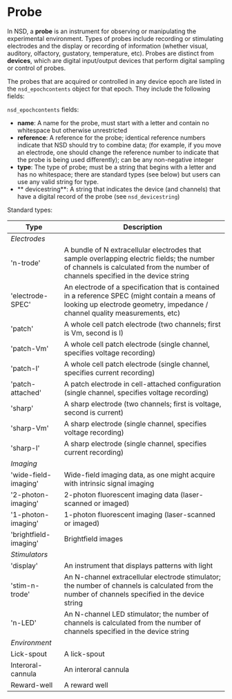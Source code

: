 # Probe

In NSD, a **probe** is an instrument for observing or manipulating the experimental environment. Types of probes include recording or stimulating electrodes and the display or recording of information (whether visual, auditory, olfactory, gustatory, temperature, etc). Probes are distinct from **devices**, which are digital input/output devices that perform digital sampling or control of probes.

The probes that are acquired or controlled in any device epoch are listed in the `nsd_epochcontents` object for that epoch. They include the following fields:

`nsd_epochcontents` fields:

   * **name**: A name for the probe, must start with a letter and contain no whitespace but otherwise unrestricted
   * **reference**: A reference for the probe; identical reference numbers indicate that NSD should try to combine data; (for example, if you move an electrode, one should change the reference number to indicate that the probe is being used differently); can be any non-negative integer
   * **type**: The type of probe; must be a string that begins with a letter and has no whitespace; there are standard types (see below) but users can use any valid string for type.
   * ** devicestring**: A string that indicates the device (and channels) that have a digital record of the probe (see `nsd_devicestring`)

Standard types:

|**Type**              | **Description** |
|----------------------|-----------------|
|_Electrodes_          |                 |
|'n-trode'             |A bundle of N extracellular electrodes that sample overlapping electric fields; the number of channels is calculated from the number of channels specified in the device string |
|'electrode-SPEC'      |An electrode of a specification that is contained in a reference SPEC (might contain a means of looking up electrode geometry, impedance / channel quality measurements, etc) |
|'patch'               |A whole cell patch electrode (two channels; first is Vm, second is I) |
|'patch-Vm'            |A whole cell patch electrode (single channel, specifies voltage recording) |
|'patch-I'             |A whole cell patch electrode (single channel, specifies current recording) |
|'patch-attached'      |A patch electrode in cell-attached configuration (single channel, specifies voltage recording) |
|'sharp'               |A sharp electrode (two channels; first is voltage, second is current) |
|'sharp-Vm'            |A sharp electrode (single channel, specifies voltage recording) |
|'sharp-I'             |A sharp electrode (single channel, specifies current recording) |
|_Imaging_             |                 |
|'wide-field-imaging'  |Wide-field imaging data, as one might acquire with intrinsic signal imaging |
|'2-photon-imaging'    |2-photon fluorescent imaging data (laser-scanned or imaged) |
|'1-photon-imaging'    |1-photon fluorescent imaging (laser-scanned or imaged) |
|'brightfield-imaging' |Brightfield images |
|_Stimulators_         |                |
|'display'             |An instrument that displays patterns with light |
|'stim-n-trode'        |An N-channel extracellular electrode stimulator; the number of channels is calculated from the number of channels specified in the device string |
|'n-LED'               |An N-channel LED stimulator; the number of channels is calculated from the number of channels specified in the device string |
|_Environment_         |                |
|Lick-spout            |A lick-spout    |
|Interoral-cannula     |An interoral cannula|
|Reward-well           |A reward well


